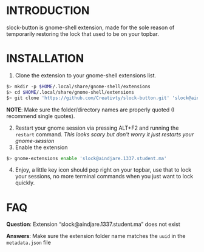 # INTRODUCTION
slock-button is gnome-shell extension, made for the sole reason of temporarily restoring the lock that used to be on your topbar.

# INSTALLATION
1. Clone the extension to your gnome-shell extensions list.
```bash
$> mkdir -p $HOME/.local/share/gnome-shell/extensions
$> cd $HOME/.local/share/gnome-shell/extensions
$> git clone 'https://github.com/Creativty/slock-button.git' 'slock@aindjare.1337.student.ma'
```
**NOTE**: Make sure the folder/directory names are properly quoted (I recommend single quotes).

2. Restart your gnome session via pressing ALT+F2 and running the `restart` command.
_This looks scary but don't worry it just restarts your gnome-session_
3. Enable the extension
```bash
$> gnome-extensions enable 'slock@aindjare.1337.student.ma'
```
4. Enjoy, a little key icon should pop right on your topbar, use that to lock your sessions, no more terminal commands when you just want to lock quickly.

# FAQ
**Question**: Extension “slock\@aindjare.1337.student.ma” does not exist

**Answers**: Make sure the extension folder name matches the `uuid` in the `metadata.json` file
